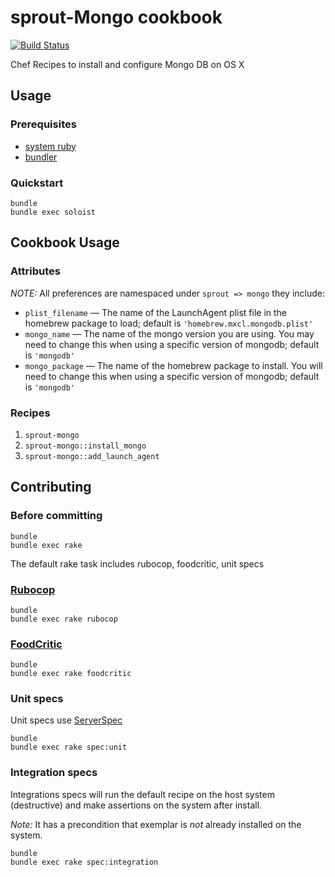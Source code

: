 # sprout-Mongo cookbook

[![Build Status](https://travis-ci.org/JohnBernas/sprout-mongo.png?branch=master)](https://travis-ci.org/JohnBernas/sprout-mongo)

Chef Recipes to install and configure Mongo DB on OS X

## Usage

### Prerequisites

- [system ruby](.ruby-version)
- [bundler](http://bundler.io/)

### Quickstart

```
bundle
bundle exec soloist
```

## Cookbook Usage

### Attributes

*NOTE:* All preferences are namespaced under `sprout => mongo` they include:

* `plist_filename` &mdash; The name of the LaunchAgent plist file in the homebrew package to load; default is `'homebrew.mxcl.mongodb.plist'`
* `mongo_name` &mdash; The name of the mongo version you are using. You may need to change this when using a specific version of mongodb; default is `'mongodb'`
* `mongo_package` &mdash; The name of the homebrew package to install. You will need to change this when using a specific version of mongodb; default is `'mongodb'`

### Recipes

1. `sprout-mongo`
1. `sprout-mongo::install_mongo`
1. `sprout-mongo::add_launch_agent`

## Contributing

### Before committing

```
bundle
bundle exec rake
```

The default rake task includes rubocop, foodcritic, unit specs

### [Rubocop](https://github.com/bbatsov/rubocop)

```
bundle
bundle exec rake rubocop
```

### [FoodCritic](http://acrmp.github.io/foodcritic/)

```
bundle
bundle exec rake foodcritic
```

### Unit specs

Unit specs use [ServerSpec](http://serverspec.org/)

```
bundle
bundle exec rake spec:unit
```

### Integration specs

Integrations specs will run the default recipe on the host system (destructive) and make assertions on the system after
install.

*Note:* It has a precondition that exemplar is _not_ already installed on the system.

```
bundle
bundle exec rake spec:integration
```
